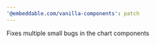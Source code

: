 ```yaml
---
'@embeddable.com/vanilla-components': patch
---
```


Fixes multiple small bugs in the chart components
